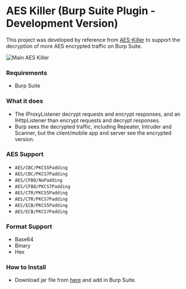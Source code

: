 # AES Killer (Burp Suite Plugin - Development Version)
This project was developed by reference from [AES-Killer](https://github.com/Ebryx/AES-Killer) to support the decryption of more AES encrypted traffic on Burp Suite.

![Main AES Killer](https://user-images.githubusercontent.com/70949343/150760360-e182db42-cf51-4466-9a96-6d0c72e4a4a2.png)

### Requirements
* Burp Suite

### What it does
* The IProxyListener decrypt requests and encrypt responses, and an IHttpListener than encrypt requests and decrypt responses.
* Burp sees the decrypted traffic, including Repeater, Intruder and Scanner, but the client/mobile app and server see the encrypted version.

### AES Support
* ```AES/CBC/PKCS5Padding```
* ```AES/CBC/PKCS7Padding```
* ```AES/CFB8/NoPadding```
* ```AES/CFB8/PKCS7Padding```
* ```AES/CTR/PKCS5Padding```
* ```AES/CTR/PKCS7Padding```
* ```AES/ECB/PKCS5Padding```
* ```AES/ECB/PKCS7Padding```

### Format Support
* Base64
* Binary
* Hex

### How to Install
* Download jar file from [here](https://github.com/PJ-monweek/AES-Killer-development-version-/raw/master/AES%20Killer%20(development%20version).jar) and add in Burp Suite.
